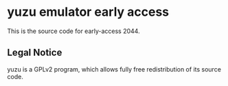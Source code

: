 yuzu emulator early access
=============

This is the source code for early-access 2044.

## Legal Notice

yuzu is a GPLv2 program, which allows fully free redistribution of its source code.